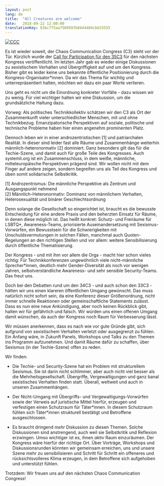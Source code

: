 ```yaml
---
layout: post
lang: de
title:  "All Creatures are welcome"
date:   2018-09-22 12:00:00
translationKey: 83bc7f5aa7509597b04d4404cb633555
---
```


[![CCC](/assets/img/ccc.jpg)](/assets/img/ccc.jpg)

Es ist wieder soweit, der Chaos Communication Congress (C3) steht vor der Tür. Kürzlich wurde der [Call for Participation für den 35C3](https://events.ccc.de/2018/09/11/35c3-call-for-participation-und-leitfaden-zur-einreichung/) für den nächsten Kongress veröffentlicht.
Im letzten Jahr gab es wieder einige Diskussionen zu sexistischem Verhalten und Übergriffigkeit auf und um den Kongress.
Bisher gibt es leider keine uns bekannte öffentliche Positionierung durch die Kongress-Organisator\*innen.
Da wir das Thema für wichtig und unterrepräsentiert halten, möchten wir dazu ein paar Worte verlieren.

<!--more-->

Uns geht es nicht um die Einordnung konkreter Vorfälle - dazu wissen wir zu wenig. Für viel wichtiger
halten wir eine Diskussion, um die grundsätzliche Haltung dazu.

Vorweg: Als politisches Technikkollektiv schätzen wir den C3 als Ort der Zusammenkunft vieler
unterschiedlicher Menschen, mit und ohne Technikbezug. Emanzipatorische Perspektiven auf
soziale, politische und technische Probleme haben hier einen angenehm prominenten Platz.


Dennoch leben wir in einer androzentristischen [1] und patriarchalen Realität. In dieser sind leider fast alle
Räume und Zusammenhänge weiterhin männlich-heteronormativ [2] dominiert. Ganz besonders gilt das für die Techie-Szene, und damit auch für große Teile des Kongresses.
Auch systemli.org ist ein Zusammenschluss, in dem weiße, männliche, mitteleuropäische Perspektiven prägend sind.
Wir wollen nicht mit dem Finger auf andere zeigen, sondern begreifen uns als Teil des Kongress und üben somit solidarische Selbstkritik.

[1] Androzentrismus: Die männliche Perspektive als Zentrum und Ausgangspunkt nehmend  
[2] Männlich-Heteronormativ: Dominanz von männlichem Verhalten, Heterosexualität und binärer Geschlechtsordnung

Denn solange die Gesellschaft so eingerichtet ist, braucht es die bewusste
Entscheidung für eine andere Praxis und den beherzten Einsatz für Räume, in denen diese möglich ist.
Das heißt konkret: Schutz- und Freiräume für LSBTQ\*, Awareness-Teams, priorisierte Auseinandersetzung mit Sexismus-Vorwürfen, ein Bewusstsein für die Schwierigkeiten mit Unschuldsvermutungen
in solchen Fällen, manchmal auch Quoten-Regelungen an den richtigen Stellen und vor
allem: weitere Sensibilisierung durch öffentliche Thematisierung.

Der Kongress - und mit ihm vor allem die Orga - macht hier schon vieles richtig: Für Technikkonferenzen ungewöhnlich viele nicht-männliche Sprecher\*innen, deutlich mehr Gender-Diversität als noch vor wenigen Jahren, selbstverständliche Awareness- und sehr sensible Security-Teams. Das freut uns.

Doch bei den Debatten rund um den 34C3 - und auch schon den 33C3 - hätten wir uns einen klareren öffentlichen Umgang gewünscht. Das muss natürlich nicht sofort sein, da eine Konferenz dieser Größenordnung, nicht immer schnelle Reaktionen oder gemeinschaftliche Statements zulässt.
Dass es nun eine neue Ankündigung, aber noch keinen Rückblick gibt, halten wir für gefährlich und falsch.
Wir würden uns einen offenen Umgang damit wünschen, da auch der Kongress noch Raum für Verbesserung lässt.

Wir müssen anerkennen, dass es nach wie vor gute Gründe gibt, sich aufgrund von
sexistischem Verhalten verletzt oder ausgegrenzt zu fühlen.
Ein Anfang wäre, in Zukunft Panels, Workshops und Talks zu den Themen ins Programm aufzunehmen. Und
damit Räume dafür zu schaffen, über Sexismus (in der Techie-Szene) offen zu reden.

Wir finden:

* Die Techie- und Security-Szene hat ein Problem mit strukturellem Sexismus. Sie ist darin nicht schlimmer,
  aber auch nicht viel besser als die Mehrheitsgesellschaft. Übergriffe, Vergewaltigungen und ganz banal
  sexistisches Verhalten finden statt. Überall, weltweit und auch in unseren Zusammenhängen.

* Der Nicht-Umgang mit Übergriffs- und Vergewaltigungs-Vorwürfen sowie der Verweis auf juristische Mittel
  hierfür, erzeugen und verfestigen einen Schutzraum für Täter\*innen. In diesem Schutzraum fühlen sich Täter\*innen strukturell bestätigt und Betroffene ausgeschlossen.

* Es braucht dringend *mehr* Diskussion zu diesen Themen. Solche Diskussionen sind anstrengend, auch weil sie Selbstkritik und Reflexion erzwingen. Umso wichtiger ist es, ihnen *aktiv* Raum einzuräumen. Der Kongress wäre hierfür der richtige Ort. Über Vorträge, Workshops und Diskussionsrunden könnten wir gemeinsam erreichen, uns und unsere Szene mehr zu sensibilisieren und Schritt für Schritt ein offeneres und rücksichtsvolleres Klima erzeugen, in dem Betroffene sich aufgehoben und unterstützt fühlen.

Trotzdem: Wir freuen uns auf den nächsten Chaos Communication Congress!
